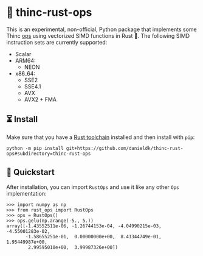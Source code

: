 # 🧪 thinc-rust-ops

This is an experimental, non-official, Python package that implements some Thinc
[ops](https://thinc.ai/docs/api-backends) using vectorized SIMD functions in Rust 🦀.
The following SIMD instruction sets are currently supported:

* Scalar
* ARM64:
  - NEON
* x86_64:
  - SSE2
  - SSE4.1
  - AVX
  - AVX2 + FMA

## ⏳ Install

Make sure that you have a [Rust toolchain](https://rustup.rs) installed and then
install with `pip`:

```
python -m pip install git+https://github.com/danieldk/thinc-rust-ops#subdirectory=thinc-rust-ops
```

## 🚀 Quickstart

After installation, you can import `RustOps` and use it like any other `Ops` implementation:

```
>>> import numpy as np
>>> from rust_ops import RustOps
>>> ops = RustOps()
>>> ops.gelu(np.arange(-5., 5.))
array([-1.43552511e-06, -1.26744153e-04, -4.04990215e-03, -4.55001283e-02,
       -1.58655251e-01,  0.00000000e+00,  8.41344749e-01,  1.95449987e+00,
        2.99595010e+00,  3.99987326e+00])
```
